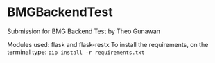 # BMGBackendTest

Submission for BMG Backend Test by Theo Gunawan

Modules used: flask and flask-restx
To install the requirements, on the terminal type:
`pip install -r requirements.txt`
